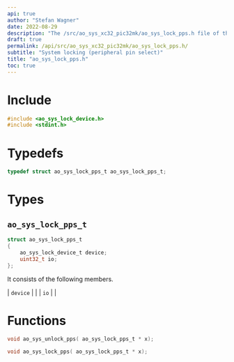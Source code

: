 ```yaml
---
api: true
author: "Stefan Wagner"
date: 2022-08-29
description: "The /src/ao_sys_xc32_pic32mk/ao_sys_lock_pps.h file of the ao real-time operating system."
draft: true
permalink: /api/src/ao_sys_xc32_pic32mk/ao_sys_lock_pps.h/
subtitle: "System locking (peripheral pin select)"
title: "ao_sys_lock_pps.h"
toc: true
---
```


# Include

```c
#include <ao_sys_lock_device.h>
#include <stdint.h>
```

# Typedefs

```c
typedef struct ao_sys_lock_pps_t ao_sys_lock_pps_t;
```

# Types

## `ao_sys_lock_pps_t`

```c
struct ao_sys_lock_pps_t
{
    ao_sys_lock_device_t device;
    uint32_t io;
};
```

It consists of the following members.

| `device` | |
| `io` | |

# Functions

```c
void ao_sys_unlock_pps( ao_sys_lock_pps_t * x);
```

```c
void ao_sys_lock_pps( ao_sys_lock_pps_t * x);
```
